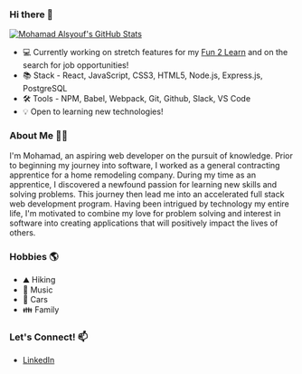 ### Hi there 👋

[![Mohamad Alsyouf's GitHub Stats](https://github-readme-stats.vercel.app/api?username=MohamadAlsyouf&hide=contribs,stars&theme=blueberry)](https://github.com/MohamadAlsyouf/github-readme-stats)

* 💻 Currently working on stretch features for my [Fun 2 Learn](https://fun-2-learn.herokuapp.com/) and on the search for job opportunities!
* 📚 Stack - React, JavaScript, CSS3, HTML5, Node.js, Express.js, PostgreSQL
* 🛠️ Tools - NPM, Babel, Webpack, Git, Github, Slack, VS Code
* 💡 Open to learning new technologies!

### About Me 👨‍💻

I'm Mohamad, an aspiring web developer on the pursuit of knowledge. Prior to beginning my journey into software, I worked as a general contracting apprentice for a home remodeling company. During my time as an apprentice, I discovered a newfound passion for learning new skills and solving problems. This journey then lead me into an accelerated full stack web development program. Having been intrigued by technology my entire life, I'm motivated to combine my love for problem solving and interest in software into creating applications that will positively impact the lives of others.

### Hobbies :earth_americas:

* ⛰️ Hiking
* :musical_note: Music
* 🚗 Cars
* :family: Family

### Let's Connect! 📫
* [LinkedIn](https://www.linkedin.com/in/mohamad-alsyouf/)
